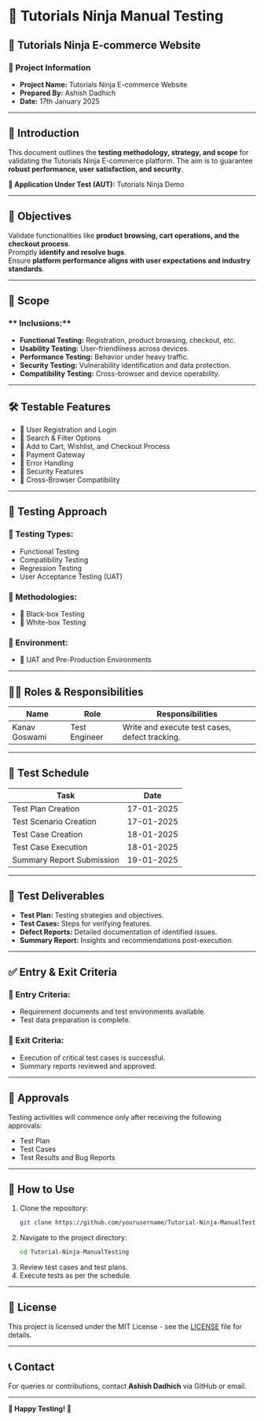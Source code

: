 # 📌 Tutorials Ninja Manual Testing

## 🛒 Tutorials Ninja E-commerce Website

### 📌 Project Information
- **Project Name:** Tutorials Ninja E-commerce Website  
- **Prepared By:** Ashish Dadhich
- **Date:** 17th January 2025  

---

## 📝 Introduction
This document outlines the **testing methodology, strategy, and scope** for validating the Tutorials Ninja E-commerce platform. The aim is to guarantee **robust performance, user satisfaction, and security**.

**🔹 Application Under Test (AUT):** Tutorials Ninja Demo  

---

## 🎯 Objectives
 Validate functionalities like **product browsing, cart operations, and the checkout process**.  
 Promptly **identify and resolve bugs**.  
 Ensure **platform performance aligns with user expectations and industry standards**.  

---

## 📌 Scope
### ** Inclusions:**
- **Functional Testing:** Registration, product browsing, checkout, etc.
- **Usability Testing:** User-friendliness across devices.
- **Performance Testing:** Behavior under heavy traffic.
- **Security Testing:** Vulnerability identification and data protection.
- **Compatibility Testing:** Cross-browser and device operability.

---

## 🛠 Testable Features
- 🔹 User Registration and Login
- 🔹 Search & Filter Options
- 🔹 Add to Cart, Wishlist, and Checkout Process
- 🔹 Payment Gateway
- 🔹 Error Handling
- 🔹 Security Features
- 🔹 Cross-Browser Compatibility

---

## 🔬 Testing Approach
### **📌 Testing Types:**
-  Functional Testing
- Compatibility Testing
-  Regression Testing
-  User Acceptance Testing (UAT)

### **📌 Methodologies:**
- 🔹 Black-box Testing
- 🔹 White-box Testing

### **📌 Environment:**
- 🔹 UAT and Pre-Production Environments

---

## 👨‍💻 Roles & Responsibilities
| Name           | Role         | Responsibilities                          |
|--------------|-------------|-------------------------------------------|
| Kanav Goswami | Test Engineer | Write and execute test cases, defect tracking. |

---

## 📅 Test Schedule
| Task                        | Date          |
|----------------------------|--------------|
|  Test Plan Creation         | 17-01-2025   |
|  Test Scenario Creation     | 17-01-2025   |
|  Test Case Creation        | 18-01-2025   |
|  Test Case Execution       | 18-01-2025   |
|  Summary Report Submission | 19-01-2025   |

---

## 📂 Test Deliverables
-  **Test Plan:** Testing strategies and objectives.
-  **Test Cases:** Steps for verifying features.
-  **Defect Reports:** Detailed documentation of identified issues.
- **Summary Report:** Insights and recommendations post-execution.

---

## ✅ Entry & Exit Criteria
### **📌 Entry Criteria:**
- Requirement documents and test environments available.
- Test data preparation is complete.

### **📌 Exit Criteria:**
-  Execution of critical test cases is successful.
-  Summary reports reviewed and approved.

---

## 🔖 Approvals
Testing activities will commence only after receiving the following approvals:
- Test Plan
-  Test Cases
- Test Results and Bug Reports

---

## 🚀 How to Use
1. Clone the repository:
   ```sh
   git clone https://github.com/yourusername/Tutorial-Ninja-ManualTesting.git
   ```
2. Navigate to the project directory:
   ```sh
   cd Tutorial-Ninja-ManualTesting
   ```
3. Review test cases and test plans.
4. Execute tests as per the schedule.

---

## 📌 License
This project is licensed under the MIT License - see the [LICENSE](LICENSE) file for details.

---

## 📞 Contact
For queries or contributions, contact **Ashish Dadhich** via GitHub or email.

---

**📢 Happy Testing! 🚀**

